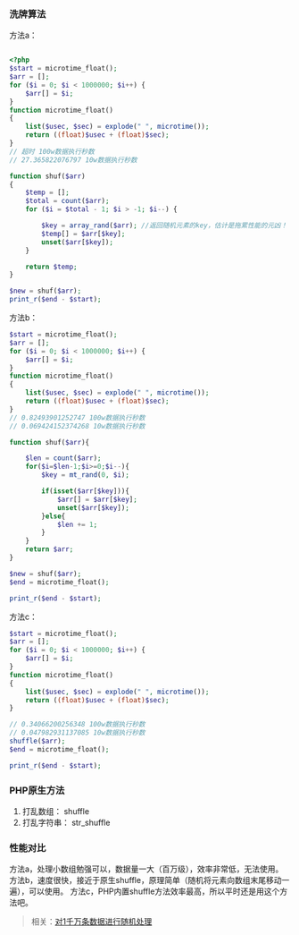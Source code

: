 ### 洗牌算法

方法a：
```php

<?php
$start = microtime_float();
$arr = [];
for ($i = 0; $i < 1000000; $i++) {
    $arr[] = $i;
}
function microtime_float()
{
    list($usec, $sec) = explode(" ", microtime());
    return ((float)$usec + (float)$sec);
}
// 超时 100w数据执行秒数
// 27.365822076797 10w数据执行秒数

function shuf($arr)
{
    $temp = [];
    $total = count($arr);
    for ($i = $total - 1; $i > -1; $i--) {

        $key = array_rand($arr); //返回随机元素的key，估计是拖累性能的元凶！
        $temp[] = $arr[$key];
        unset($arr[$key]);
    }

    return $temp;
}

$new = shuf($arr);
print_r($end - $start);

```


方法b：
```php
$start = microtime_float();
$arr = [];
for ($i = 0; $i < 1000000; $i++) {
    $arr[] = $i;
}
function microtime_float()
{
    list($usec, $sec) = explode(" ", microtime());
    return ((float)$usec + (float)$sec);
}
// 0.82493901252747 100w数据执行秒数
// 0.069424152374268 10w数据执行秒数

function shuf($arr){

    $len = count($arr);
    for($i=$len-1;$i>=0;$i--){
        $key = mt_rand(0, $i);

        if(isset($arr[$key])){
            $arr[] = $arr[$key];
            unset($arr[$key]);
        }else{
            $len += 1;
        }
    }
    return $arr;
}

$new = shuf($arr);
$end = microtime_float();

print_r($end - $start);
```

方法c：

```php
$start = microtime_float();
$arr = [];
for ($i = 0; $i < 1000000; $i++) {
    $arr[] = $i;
}
function microtime_float()
{
    list($usec, $sec) = explode(" ", microtime());
    return ((float)$usec + (float)$sec);
}

// 0.34066200256348 100w数据执行秒数
// 0.047982931137085 10w数据执行秒数
shuffle($arr);
$end = microtime_float();

print_r($end - $start);
```

###

### PHP原生方法

1. 打乱数组： shuffle
2. 打乱字符串： str_shuffle

### 性能对比

方法a，处理小数组勉强可以，数据量一大（百万级），效率非常低，无法使用。
方法b，速度很快，接近于原生shuffle，原理简单（随机将元素向数组末尾移动一遍），可以使用。
方法c，PHP内置shuffle方法效率最高，所以平时还是用这个方法吧。

> 相关：[对1千万条数据进行随机处理](./对1千万条数据进行随机处理.md)
